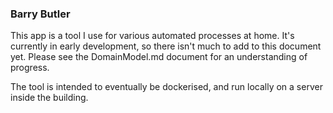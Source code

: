 ### Barry Butler
This app is a tool I use for various automated processes at home. It's currently in early development, so there isn't much to add to this document yet. Please see the DomainModel.md document for an understanding of progress.

The tool is intended to eventually be dockerised, and run locally on a server inside the building.